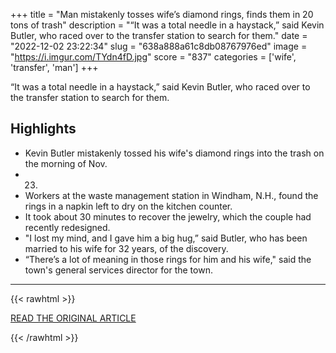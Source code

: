 +++
title = "Man mistakenly tosses wife’s diamond rings, finds them in 20 tons of trash"
description = "“It was a total needle in a haystack,” said Kevin Butler, who raced over to the transfer station to search for them."
date = "2022-12-02 23:22:34"
slug = "638a888a61c8db08767976ed"
image = "https://i.imgur.com/TYdn4fD.jpg"
score = "837"
categories = ['wife', 'transfer', 'man']
+++

“It was a total needle in a haystack,” said Kevin Butler, who raced over to the transfer station to search for them.

## Highlights

- Kevin Butler mistakenly tossed his wife's diamond rings into the trash on the morning of Nov.
- 23.
- Workers at the waste management station in Windham, N.H., found the rings in a napkin left to dry on the kitchen counter.
- It took about 30 minutes to recover the jewelry, which the couple had recently redesigned.
- "I lost my mind, and I gave him a big hug,” said Butler, who has been married to his wife for 32 years, of the discovery.
- “There’s a lot of meaning in those rings for him and his wife," said the town's general services director for the town.

---

{{< rawhtml >}}
  <p class="article-category">
    <a target="_blank" href="https://www.washingtonpost.com/lifestyle/2022/12/02/diamond-ring-trash-kevin-butler/?utm_source=rss&amp;utm_medium=referral&amp;utm_campaign=wp_national">READ THE ORIGINAL ARTICLE</a>
  </p>
{{< /rawhtml >}}

